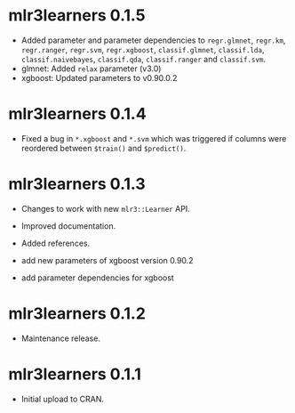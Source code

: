 # mlr3learners 0.1.5

* Added parameter and parameter dependencies to `regr.glmnet`, `regr.km`, `regr.ranger`, `regr.svm`, `regr.xgboost`, `classif.glmnet`, `classif.lda`, `classif.naivebayes`, `classif.qda`, `classif.ranger` and `classif.svm`.
* glmnet: Added `relax` parameter (v3.0)
* xgboost: Updated parameters to v0.90.0.2

# mlr3learners 0.1.4

* Fixed a bug in `*.xgboost` and `*.svm` which was triggered if columns
  were reordered between `$train()` and `$predict()`.

# mlr3learners 0.1.3

* Changes to work with new `mlr3::Learner` API.
* Improved documentation.
* Added references.

* add new parameters of xgboost version 0.90.2
* add parameter dependencies for xgboost

# mlr3learners 0.1.2

* Maintenance release.

# mlr3learners 0.1.1

* Initial upload to CRAN.
